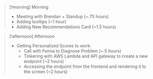 
> [!morning] Morning
> - Meeting with Brendan + Standup (~.75 hours)
> - Adding tooltips (~1 hour)
> - Adding New Recommendations Card (~1.5 hours)

> [!afternoon] Afternoon
> - Getting Personalized Scores to work:
> 	- Call with Fenna to Diagnose Problem (~.5 hours)
> 	- Tinkering with AWS Lambda and API gateway to create a new endpoint (~2 hours)
> 	- Accessing the endpoint from the frontend and rendering it to the screen (~2 hours)

